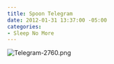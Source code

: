 ```yaml
---
title: Spoon Telegram
date: 2012-01-31 13:37:00 -05:00
categories:
- Sleep No More
---
```


![Telegram-2760.png](/uploads/Telegram-2760.png)